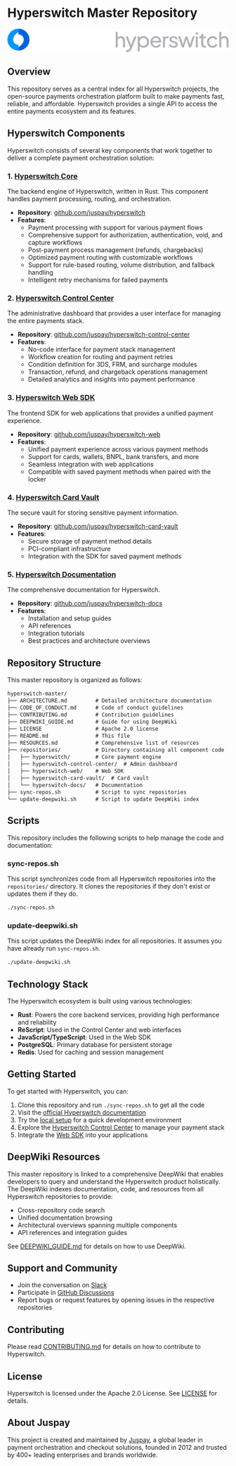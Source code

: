 # Hyperswitch Master Repository

[![Hyperswitch Logo](https://raw.githubusercontent.com/juspay/hyperswitch/main/docs/imgs/Hyperswitch-logo-dark.svg)](https://hyperswitch.io)

## Overview

This repository serves as a central index for all Hyperswitch projects, the open-source payments orchestration platform built to make payments fast, reliable, and affordable. Hyperswitch provides a single API to access the entire payments ecosystem and its features.

## Hyperswitch Components

Hyperswitch consists of several key components that work together to deliver a complete payment orchestration solution:

### 1. [Hyperswitch Core](https://github.com/juspay/hyperswitch)

The backend engine of Hyperswitch, written in Rust. This component handles payment processing, routing, and orchestration.

- **Repository**: [github.com/juspay/hyperswitch](https://github.com/juspay/hyperswitch)
- **Features**:
  - Payment processing with support for various payment flows
  - Comprehensive support for authorization, authentication, void, and capture workflows
  - Post-payment process management (refunds, chargebacks)
  - Optimized payment routing with customizable workflows
  - Support for rule-based routing, volume distribution, and fallback handling
  - Intelligent retry mechanisms for failed payments

### 2. [Hyperswitch Control Center](https://github.com/juspay/hyperswitch-control-center)

The administrative dashboard that provides a user interface for managing the entire payments stack.

- **Repository**: [github.com/juspay/hyperswitch-control-center](https://github.com/juspay/hyperswitch-control-center)
- **Features**:
  - No-code interface for payment stack management
  - Workflow creation for routing and payment retries
  - Condition definition for 3DS, FRM, and surcharge modules
  - Transaction, refund, and chargeback operations management
  - Detailed analytics and insights into payment performance

### 3. [Hyperswitch Web SDK](https://github.com/juspay/hyperswitch-web)

The frontend SDK for web applications that provides a unified payment experience.

- **Repository**: [github.com/juspay/hyperswitch-web](https://github.com/juspay/hyperswitch-web)
- **Features**:
  - Unified payment experience across various payment methods
  - Support for cards, wallets, BNPL, bank transfers, and more
  - Seamless integration with web applications
  - Compatible with saved payment methods when paired with the locker

### 4. [Hyperswitch Card Vault](https://github.com/juspay/hyperswitch-card-vault)

The secure vault for storing sensitive payment information.

- **Repository**: [github.com/juspay/hyperswitch-card-vault](https://github.com/juspay/hyperswitch-card-vault)
- **Features**:
  - Secure storage of payment method details
  - PCI-compliant infrastructure
  - Integration with the SDK for saved payment methods

### 5. [Hyperswitch Documentation](https://github.com/juspay/hyperswitch-docs)

The comprehensive documentation for Hyperswitch.

- **Repository**: [github.com/juspay/hyperswitch-docs](https://github.com/juspay/hyperswitch-docs)
- **Features**:
  - Installation and setup guides
  - API references
  - Integration tutorials
  - Best practices and architecture overviews

## Repository Structure

This master repository is organized as follows:

```
hyperswitch-master/
├── ARCHITECTURE.md         # Detailed architecture documentation
├── CODE_OF_CONDUCT.md      # Code of conduct guidelines
├── CONTRIBUTING.md         # Contribution guidelines
├── DEEPWIKI_GUIDE.md       # Guide for using DeepWiki
├── LICENSE                 # Apache 2.0 license
├── README.md               # This file
├── RESOURCES.md            # Comprehensive list of resources
├── repositories/           # Directory containing all component code
│   ├── hyperswitch/        # Core payment engine
│   ├── hyperswitch-control-center/  # Admin dashboard
│   ├── hyperswitch-web/    # Web SDK
│   ├── hyperswitch-card-vault/  # Card vault
│   └── hyperswitch-docs/   # Documentation
├── sync-repos.sh           # Script to sync repositories
└── update-deepwiki.sh      # Script to update DeepWiki index
```

## Scripts

This repository includes the following scripts to help manage the code and documentation:

### sync-repos.sh

This script synchronizes code from all Hyperswitch repositories into the `repositories/` directory. It clones the repositories if they don't exist or updates them if they do.

```bash
./sync-repos.sh
```

### update-deepwiki.sh

This script updates the DeepWiki index for all repositories. It assumes you have already run `sync-repos.sh`.

```bash
./update-deepwiki.sh
```

## Technology Stack

The Hyperswitch ecosystem is built using various technologies:

- **Rust**: Powers the core backend services, providing high performance and reliability
- **ReScript**: Used in the Control Center and web interfaces
- **JavaScript/TypeScript**: Used in the Web SDK
- **PostgreSQL**: Primary database for persistent storage
- **Redis**: Used for caching and session management

## Getting Started

To get started with Hyperswitch, you can:

1. Clone this repository and run `./sync-repos.sh` to get all the code
2. Visit the [official Hyperswitch documentation](https://hyperswitch.io/docs/)
3. Try the [local setup](https://github.com/juspay/hyperswitch#1-local-setup) for a quick development environment
4. Explore the [Hyperswitch Control Center](https://github.com/juspay/hyperswitch-control-center) to manage your payment stack
5. Integrate the [Web SDK](https://github.com/juspay/hyperswitch-web) into your applications

## DeepWiki Resources

This master repository is linked to a comprehensive DeepWiki that enables developers to query and understand the Hyperswitch product holistically. The DeepWiki indexes documentation, code, and resources from all Hyperswitch repositories to provide:

- Cross-repository code search
- Unified documentation browsing
- Architectural overviews spanning multiple components
- API references and integration guides

See [DEEPWIKI_GUIDE.md](DEEPWIKI_GUIDE.md) for details on how to use DeepWiki.

## Support and Community

- Join the conversation on [Slack](https://hyperswitch.io/slack)
- Participate in [GitHub Discussions](https://github.com/juspay/hyperswitch/discussions)
- Report bugs or request features by opening issues in the respective repositories

## Contributing

Please read [CONTRIBUTING.md](CONTRIBUTING.md) for details on how to contribute to Hyperswitch.

## License

Hyperswitch is licensed under the Apache 2.0 License. See [LICENSE](LICENSE) for details.

## About Juspay

This project is created and maintained by [Juspay](https://juspay.in), a global leader in payment orchestration and checkout solutions, founded in 2012 and trusted by 400+ leading enterprises and brands worldwide. 